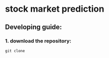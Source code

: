 # stock market prediction


## Developing guide:

### 1. download the repository:
```console
git clone 
```

